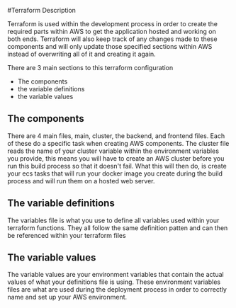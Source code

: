 #Terraform Description

Terraform is used within the development process in order to create the required parts within
AWS to get the application hosted and working on both ends. Terraform will also keep track of any
changes made to these components and will only update those specified sections within AWS instead of
overwriting all of it and creating it again.

There are 3 main sections to this terraform configuration
- The components
- the variable definitions
- the variable values

## The components

There are 4 main files, main, cluster, the backend, and frontend files. Each of these do a specific
task when creating AWS components. The cluster file reads the name of your cluster variable within 
the environment variables you provide, this means you will have to create an AWS cluster before
you run this build process so that it doesn't fail. What this will then do, is create your
ecs tasks that will run your docker image you create during the build process and will run them
on a hosted web server.

## The variable definitions

The variables file is what you use to define all variables used within your terraform functions.
They all follow the same definition patten and can then be referenced within your terraform files

## The variable values

The variable values are your environment variables that contain the actual values of what your
definitions file is using. These environment variables files are what are used during the
deployment process in order to correctly name and set up your AWS environment.